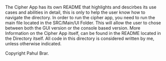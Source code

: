 The Cipher App has its own README that highlights and descirbes its use cases and abilities in detail, this is only to help the user know how to navigate the directory. 
In order to run the cipher app, you need to run the main file located in the SRC/Main/UI Folder. This will allow the user to chose between both the GUI version or the console based version. 
More Information on the Cipher App itself, can be found in the README located in the Directory itself. 
All code in this directory is considered written by me, unless otherwise indicated. 

Copyright Pahul Brar.
